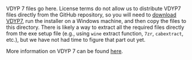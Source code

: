VDYP 7 files go here. License terms do not allow us to distribute VDYP7 files directly from the GitHub repository, so you will need to [download VDYP7](https://www2.gov.bc.ca/assets/gov/farming-natural-resources-and-industry/forestry/stewardship/forest-analysis-inventory/software/vdyp/vdyp7setup7-33b.exe), run the installer on a Windows machine,  and then copy the files to this directory. There is likely a way to extract all the required files directly from the exe setup file (e.g., using `wine` extract function, `7zr`, `cabextract`, etc.), but we have not had time to figure that part out yet.

More information on VDYP 7 can be found [here](https://www2.gov.bc.ca/gov/content/industry/forestry/managing-our-forest-resources/forest-inventory/field-forms-and-software/software-download).